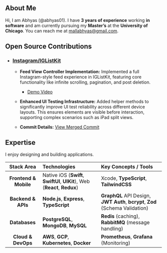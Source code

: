 ## About Me

Hi, I am Abhyas (@abhyas01). I have **3 years of experience** working **in software** and am currently pursuing my **Master’s** at the **University of Chicago**. You can reach me at mallabhyas@gmail.com.

## Open Source Contributions

* ### [**Instagram/IGListKit**](https://github.com/Instagram/IGListKit)

  * **Feed View Controller Implementation:**
      Implemented a full Instagram-style feed experience in IGListKit, featuring core functionality like infinite scrolling, pagination, and post deletion.
      * [Demo Video](https://drive.google.com/file/d/1urSqlw_PZOBaGjI9Yh3sYDHTRVkeMVFn/view?usp=sharing)
  
  * **Enhanced UI Testing Infrastructure:**
      Added helper methods to significantly improve UI test reliability across different device layouts. This ensures elements are visible before interaction, supporting complex scenarios such as iPad split views.
  
  * **Commit Details:** [View Merged Commit](https://github.com/Instagram/IGListKit/commit/01bd505d8b89b55fc3938fc5ce4a9f57a7a92f81)

## Expertise

I enjoy designing and building applications.

| Stack Area | Technologies | Key Concepts / Tools |
| :---: | :--- | :--- |
| **Frontend & Mobile** | Native iOS (**Swift**, **SwiftUI**, **UIKit**), Web (**React**, **Redux**) | Xcode, **TypeScript**, **TailwindCSS** |
| **Backend & APIs** | **Node.js**, **Express**, **TypeScript** | **GraphQL** API Design, **JWT Auth**, **bcrypt**, **Zod** (Schema Validation) |
| **Databases** | **PostgreSQL**, **MongoDB**, **MySQL** | **Redis** (caching), **RabbitMQ** (message handling) |
| **Cloud & DevOps** | **AWS**, **GCP**, **Kubernetes**, **Docker** | **Prometheus**, **Grafana** (Monitoring) |
